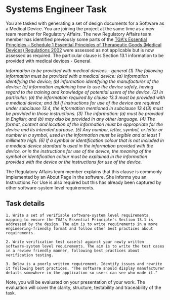 # Systems Engineer Task
You are tasked with generating a set of design documents for a Software as a Medical Device. You are joining the project at the same time as a new team member for Regulatory Affairs. The new Regulatory Affairs team member has identified previously some parts of the [TGA's Essential Principles – Schedule 1 Essential Principles of Therapeutic Goods (Medical Devices) Regulations 2002](https://classic.austlii.edu.au/au/legis/cth/consol_reg/tgdr2002400/sch1.html) were assessed as not applicable but is now assessed as required. The particular clause is Section 13.1 information to be provided with medical devices - General. 

_Information to be provided with medical devices – general
(1) The following information must be provided with a medical device:
(a) information identifying the device;
(b) information identifying the manufacturer of the device;
(c) information explaining how to use the device safely, having regard to the training and knowledge of potential users of the device.
(2) In particular:
(a) the information required by clause 13.3 must be provided with a medical device; and
(b) if instructions for use of the device are required under subclause 13.4, the information mentioned in subclause 13.4(3) must be provided in those instructions.
(3) The information:
(a) must be provided in English; and
(b) may also be provided in any other language.
(4) The format, content and location of the information must be appropriate for the device and its intended purpose.
(5) Any number, letter, symbol, or letter or number in a symbol, used in the information must be legible and at least 1 millimetre high.
(6) If a symbol or identification colour that is not included in a medical device standard is used in the information provided with the device, or in the instructions for use of the device, the meaning of the symbol or identification colour must be explained in the information provided with the device or the instructions for use of the device._


The Regulatory Affairs team member explains that this clause is commonly implemented by an About Page in the software. She informs you an Instructions For Use is also required but this has already been captured by other software-system level requirements.

## Task details
	1. Write a set of verifiable software-system level requirements mapping to ensure the TGA's Essential Principle's Section 13.1 is addressed by the design. The aim is to write requirements in a more engineering-friendly format and follow other best practices about requirements. 

	2. Write verification test case(s) against your newly written software-system level requirements. The aim is to write the test cases in a review friendly manner, following best practices about verification testing. 

	3. Below is a poorly written requirement. Identify issues and rewrite it following best practices. "The software should display manufacturer details somewhere in the application so users can see who made it."

Note, you will be evaluated on your presentation of your work. The evaluation will cover the clarity, structure, testability and traceability of the task.
